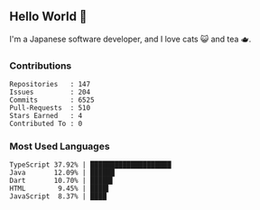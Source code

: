 ## Hello World 👋

I'm a Japanese software developer, and I love cats 😺 and tea 🫖.

### Contributions

    Repositories   : 147
    Issues         : 204
    Commits        : 6525
    Pull-Requests  : 510
    Stars Earned   : 4
    Contributed To : 0

### Most Used Languages

    TypeScript 37.92% | ████████████████████
    Java       12.09% | ██████
    Dart       10.70% | █████▌
    HTML        9.45% | ████▌
    JavaScript  8.37% | ████
